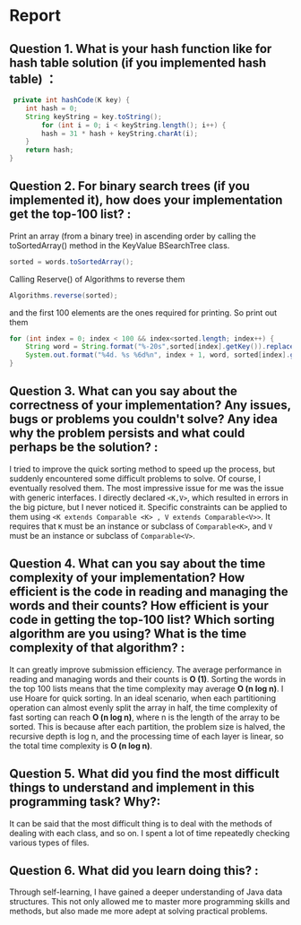# Report
## Question 1. What is your hash function like for hash table solution (if you implemented hash table) ：
```Java
 private int hashCode(K key) {
    int hash = 0;
    String keyString = key.toString();
        for (int i = 0; i < keyString.length(); i++) {
        hash = 31 * hash + keyString.charAt(i);
    }
    return hash;
}
```
## Question 2. For binary search trees (if you implemented it), how does your implementation get the top-100 list? :
Print an array (from a binary tree) in ascending order by calling the toSortedArray() method in the KeyValue BSearchTree class.
 ```Java
 sorted = words.toSortedArray();
```
Calling Reserve() of Algorithms to reverse them
 ```Java
 Algorithms.reverse(sorted);
```
and the first 100 elements are the ones required for printing. So print out them
```Java
for (int index = 0; index < 100 && index<sorted.length; index++) {
    String word = String.format("%-20s",sorted[index].getKey()).replace(' ', '.');
    System.out.format("%4d. %s %6d%n", index + 1, word, sorted[index].getValue());
}
```
## Question 3. What can you say about the correctness of your implementation? Any issues, bugs or problems you couldn't solve? Any idea why the problem persists and what could perhaps be the solution? :
I tried to improve the quick sorting method to speed up the process, but suddenly encountered some difficult problems to solve. Of course, I eventually resolved them. The most impressive issue for me was the issue with generic interfaces. I directly declared `<K,V>`, which resulted in errors in the big picture, but I never noticed it. Specific constraints can be applied to them using `<K extends Comparable <K> , V extends Comparable<V>>`. It requires that `K` must be an instance or subclass of `Comparable<K>`, and `V` must be an instance or subclass of `Comparable<V>`.

## Question 4. What can you say about the time complexity of your implementation? How efficient is the code in reading and managing the words and their counts? How efficient is your code in getting the top-100 list? Which sorting algorithm are you using? What is the time complexity of that algorithm? :
It can greatly improve submission efficiency. The average performance in reading and managing words and their counts is **O (1)**. Sorting the words in the top 100 lists means that the time complexity may average **O (n log n)**. I use Hoare for quick sorting. In an ideal scenario, when each partitioning operation can almost evenly split the array in half, the time complexity of fast sorting can reach **O (n log n)**, where n is the length of the array to be sorted. This is because after each partition, the problem size is halved, the recursive depth is log n, and the processing time of each layer is linear, so the total time complexity is **O (n log n)**.

## Question 5. What did you find the most difficult things to understand and implement in this programming task? Why?:
It can be said that the most difficult thing is to deal with the methods of dealing with each class, and so on. I spent a lot of time repeatedly checking various types of files.
## Question 6. What did you learn doing this? :
Through self-learning, I have gained a deeper understanding of Java data structures. This not only allowed me to master more programming skills and methods, but also made me more adept at solving practical problems.